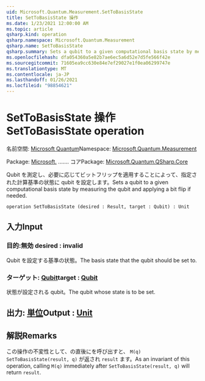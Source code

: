```yaml
---
uid: Microsoft.Quantum.Measurement.SetToBasisState
title: SetToBasisState 操作
ms.date: 1/23/2021 12:00:00 AM
ms.topic: article
qsharp.kind: operation
qsharp.namespace: Microsoft.Quantum.Measurement
qsharp.name: SetToBasisState
qsharp.summary: Sets a qubit to a given computational basis state by measuring the qubit and applying a bit flip if needed.
ms.openlocfilehash: dfa054360a5e82b7ae6ec5a6d52e7d5fe566f42e
ms.sourcegitcommit: 71605ea9cc630e84e7ef29027e1f0ea06299747e
ms.translationtype: MT
ms.contentlocale: ja-JP
ms.lasthandoff: 01/26/2021
ms.locfileid: "98854621"
---
```

# <a name="settobasisstate-operation"></a><span data-ttu-id="db8e3-102">SetToBasisState 操作</span><span class="sxs-lookup"><span data-stu-id="db8e3-102">SetToBasisState operation</span></span>

<span data-ttu-id="db8e3-103">名前空間: [Microsoft Quantum](xref:Microsoft.Quantum.Measurement)</span><span class="sxs-lookup"><span data-stu-id="db8e3-103">Namespace: [Microsoft.Quantum.Measurement](xref:Microsoft.Quantum.Measurement)</span></span>

<span data-ttu-id="db8e3-104">Package: [Microsoft.](https://nuget.org/packages/Microsoft.Quantum.QSharp.Core) ....... コア</span><span class="sxs-lookup"><span data-stu-id="db8e3-104">Package: [Microsoft.Quantum.QSharp.Core](https://nuget.org/packages/Microsoft.Quantum.QSharp.Core)</span></span>


<span data-ttu-id="db8e3-105">Qubit を測定し、必要に応じてビットフリップを適用することによって、指定された計算基準の状態に qubit を設定します。</span><span class="sxs-lookup"><span data-stu-id="db8e3-105">Sets a qubit to a given computational basis state by measuring the qubit and applying a bit flip if needed.</span></span>

```qsharp
operation SetToBasisState (desired : Result, target : Qubit) : Unit
```


## <a name="input"></a><span data-ttu-id="db8e3-106">入力</span><span class="sxs-lookup"><span data-stu-id="db8e3-106">Input</span></span>

### <a name="desired--__invalidresult__"></a><span data-ttu-id="db8e3-107">目的:__無効 <Result>__</span><span class="sxs-lookup"><span data-stu-id="db8e3-107">desired : __invalid<Result>__</span></span>

<span data-ttu-id="db8e3-108">Qubit を設定する基準の状態。</span><span class="sxs-lookup"><span data-stu-id="db8e3-108">The basis state that the qubit should be set to.</span></span>


### <a name="target--qubit"></a><span data-ttu-id="db8e3-109">ターゲット: [Qubit](xref:microsoft.quantum.lang-ref.qubit)</span><span class="sxs-lookup"><span data-stu-id="db8e3-109">target : [Qubit](xref:microsoft.quantum.lang-ref.qubit)</span></span>

<span data-ttu-id="db8e3-110">状態が設定される qubit。</span><span class="sxs-lookup"><span data-stu-id="db8e3-110">The qubit whose state is to be set.</span></span>



## <a name="output--unit"></a><span data-ttu-id="db8e3-111">出力: [単位](xref:microsoft.quantum.lang-ref.unit)</span><span class="sxs-lookup"><span data-stu-id="db8e3-111">Output : [Unit](xref:microsoft.quantum.lang-ref.unit)</span></span>



## <a name="remarks"></a><span data-ttu-id="db8e3-112">解説</span><span class="sxs-lookup"><span data-stu-id="db8e3-112">Remarks</span></span>

<span data-ttu-id="db8e3-113">この操作の不変性として、の直後にを呼び出すと、 `M(q)` `SetToBasisState(result, q)` が返され `result` ます。</span><span class="sxs-lookup"><span data-stu-id="db8e3-113">As an invariant of this operation, calling `M(q)` immediately after `SetToBasisState(result, q)` will return `result`.</span></span>